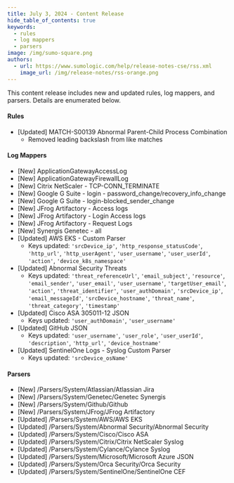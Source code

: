 ```yaml
---
title: July 3, 2024 - Content Release
hide_table_of_contents: true
keywords:
  - rules
  - log mappers
  - parsers
image: /img/sumo-square.png
authors:
  - url: https://www.sumologic.com/help/release-notes-cse/rss.xml
    image_url: /img/release-notes/rss-orange.png
---
```


This content release includes new and updated rules, log mappers, and parsers. Details are enumerated below.

#### Rules

* [Updated] MATCH-S00139 Abnormal Parent-Child Process Combination
   * Removed leading backslash from like matches

#### Log Mappers

* [New] ApplicationGatewayAccessLog
* [New] ApplicationGatewayFirewallLog
* [New] Citrix NetScaler - TCP-CONN_TERMINATE
* [New] Google G Suite - login - password_change/recovery_info_change
* [New] Google G Suite - login-blocked_sender_change
* [New] JFrog Artifactory - Access logs
* [New] JFrog Artifactory - Login Access logs
* [New] JFrog Artifactory - Request Logs
* [New] Synergis Genetec - all
* [Updated] AWS EKS - Custom Parser
   * Keys updated: `'srcDevice_ip'`, `'http_response_statusCode'`, `'http_url'`, `'http_userAgent'`, `'user_username'`, `'user_userId'`, `'action'`, `'device_k8s_namespace'`
* [Updated] Abnormal Security Threats
   * Keys updated: `'threat_referenceUrl'`, `'email_subject'`, `'resource'`, `'email_sender'`, `'user_email'`, `'user_username'`, `'targetUser_email'`, `'action'`, `'threat_identifier'`, `'user_authDomain'`, `'srcDevice_ip'`, `'email_messageId'`, `'srcDevice_hostname'`, `'threat_name'`, `'threat_category'`, `'timestamp'`
* [Updated] Cisco ASA 305011-12 JSON
   * Keys updated: `'user_authDomain'`, `'user_username'`
* [Updated] GitHub JSON
   * Keys updated: `'user_username'`, `'user_role'`, `'user_userId'`, `'description'`, `'http_url'`, `'device_hostname'`
* [Updated] SentinelOne Logs - Syslog Custom Parser
   * Keys updated: `'srcDevice_osName'`

#### Parsers

* [New] /Parsers/System/Atlassian/Atlassian Jira
* [New] /Parsers/System/Genetec/Genetec Synergis
* [New] /Parsers/System/Github/Github
* [New] /Parsers/System/JFrog/JFrog Artifactory
* [Updated] /Parsers/System/AWS/AWS EKS
* [Updated] /Parsers/System/Abnormal Security/Abnormal Security
* [Updated] /Parsers/System/Cisco/Cisco ASA
* [Updated] /Parsers/System/Citrix/Citrix NetScaler Syslog
* [Updated] /Parsers/System/Cylance/Cylance Syslog
* [Updated] /Parsers/System/Microsoft/Microsoft Azure JSON
* [Updated] /Parsers/System/Orca Security/Orca Security
* [Updated] /Parsers/System/SentinelOne/SentinelOne CEF